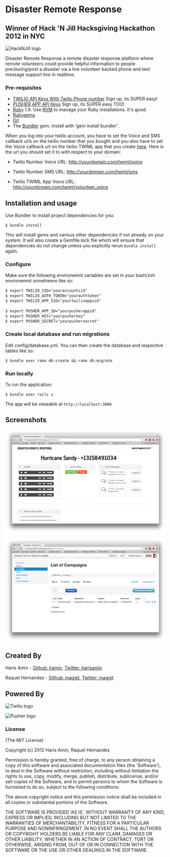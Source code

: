 # Disaster Remote Response


## Winner of Hack 'N Jill Hacksgiving Hackathon 2012 in NYC ##

![HackNJill logo](http://hacknjill.com/images/hacknjill-logo.png)

Disaster Remote Response a remote disaster response platform where remote volunteers could provide helpful information to people pre/during/post a disaster via a live volunteer backed phone and text message support line in realtime.

### Pre-requisites ###
  * [TWILIO API Keys With Twilio Phone number](https://www.twilio.com/try-twilio) Sign up, its SUPER easy!
  * [PUSHER APP API Keys](http://pusher.com/) Sign up, its SUPER easy TOO! 
  * [Ruby](http://www.ruby-lang.org/) 1.9. Use [RVM](http://rvm.beginrescueend.com/) to manage your Ruby installations. It's good.
  * [Rubygems](http://rubygems.org/)
  * [Git](http://git-scm.com/)
  * The [Bundler](http://rubygems.org/gems/bundler) gem. Install with 'gem install bundler'.

When you log into your twilio account, you have to set the Voice and SMS callback urls on the twilio number that you bought and you also have to set the Voice callback url on the twilio TWIML app that you create [here](https://www.twilio.com/user/account/apps). Here is the url you should set it to with respect to your domain:

* Twilio Number Voice URL: http://yourdomain.com/twiml/voice

* Twilio Number SMS URL: http://yourdomain.com/twiml/sms

* Twilio TWIML App Voice URL: http://yourdomain.com/twiml/volunteer_voice


## Installation and usage ##

Use Bundler to install project dependencies for you:

    $ bundle install

This will install gems and various other dependencies if not already on your system. It will also create a Gemfile.lock file which will ensure that dependencies do not change unless you explicitly rerun `bundle install` again.

### Configure ###

Make sure the following environemnt variables are set in your bash/zsh environemnt somehwere like so:

    $ export TWILIO_SID="youraccountsid"
    $ export TWILIO_AUTH_TOKEN="yourauthtoken"
    $ export TWILIO_APP_SID="yourtwilioappsid"

    $ export PUSHER_APP_ID="yourpusherappid"
    $ export PUSHER_KEY="yourpusherkey"
    $ export PUSHER_SECRET="yourpushersecret"

### Create local database and run migrations ###

Edit config/database.yml. You can then create the database and respective tables like so:

    $ bundle exec rake db:create && rake db:migrate

### Run locally ###

To run the application:

    $ bundle exec rails s
    
The app will be viewable at `http://localhost:3000`

## Screenshots ##

![Screenshot 1](https://github.com/hamin/hacksgiving2012/raw/master/screenshot1.png)

![Screenshot 2](https://github.com/hamin/hacksgiving2012/raw/master/screenshot2.png)


## Created By ##

Haris Amin - [Github: hamin](http://github.com/hamin), [Twitter: harisamin](http://twitter.com/harisamin)

Raquel Hernandez - [Github: maggit](http://github.com/maggit), [Twitter: maggit](http://twitter.com/maggit)

## Powered By ##
![Twilio logo](http://www.twilio.com/packages/company/img/logos_downloadable_round.png)

![Pusher logo](http://a0.twimg.com/profile_images/1710684122/pusher_logo.png)

### License ###

(The MIT License)

Copyright (c) 2012 Haris Amin, Raquel Hernandez

Permission is hereby granted, free of charge, to any person obtaining a copy of
this software and associated documentation files (the 'Software'), to deal in
the Software without restriction, including without limitation the rights to use,
copy, modify, merge, publish, distribute, sublicense, and/or sell copies of the
Software, and to permit persons to whom the Software is furnished to do so,
subject to the following conditions:

The above copyright notice and this permission notice shall be included in all
copies or substantial portions of the Software.

THE SOFTWARE IS PROVIDED 'AS IS', WITHOUT WARRANTY OF ANY KIND, EXPRESS OR
IMPLIED, INCLUDING BUT NOT LIMITED TO THE WARRANTIES OF MERCHANTABILITY, FITNESS
FOR A PARTICULAR PURPOSE AND NONINFRINGEMENT. IN NO EVENT SHALL THE AUTHORS OR
COPYRIGHT HOLDERS BE LIABLE FOR ANY CLAIM, DAMAGES OR OTHER LIABILITY, WHETHER
IN AN ACTION OF CONTRACT, TORT OR OTHERWISE, ARISING FROM, OUT OF OR IN
CONNECTION WITH THE SOFTWARE OR THE USE OR OTHER DEALINGS IN THE SOFTWARE.